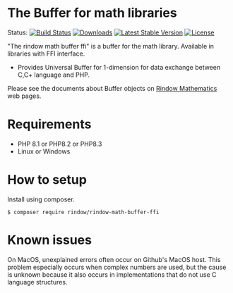 The Buffer for math libraries
=============================
Status:
[![Build Status](https://github.com/rindow/rindow-math-buffer-ffi/workflows/tests/badge.svg)](https://github.com/rindow/rindow-math-buffer-ffi/actions)
[![Downloads](https://img.shields.io/packagist/dt/rindow/rindow-math-buffer-ffi)](https://packagist.org/packages/rindow/rindow-math-buffer-ffi)
[![Latest Stable Version](https://img.shields.io/packagist/v/rindow/rindow-math-buffer-ffi)](https://packagist.org/packages/rindow/rindow-math-buffer-ffi)
[![License](https://img.shields.io/packagist/l/rindow/rindow-math-buffer-ffi)](https://packagist.org/packages/rindow/rindow-math-buffer-ffi)

"The rindow math buffer ffi" is a buffer for the math library. Available in libraries with FFI interface.

- Provides Universal Buffer for 1-dimension for data exchange between C,C+ language and PHP.


Please see the documents about Buffer objects on [Rindow Mathematics](https://rindow.github.io/mathematics/matrix/arrayobjects.html#buffer-object) web pages.

Requirements
============

- PHP 8.1 or PHP8.2 or PHP8.3
- Linux or Windows

How to setup
============

Install using composer.

```shell
$ composer require rindow/rindow-math-buffer-ffi
```

Known issues
============

On MacOS, unexplained errors often occur on Github's MacOS host.
This problem especially occurs when complex numbers are used,
but the cause is unknown because it also occurs in implementations
that do not use C language structures.
